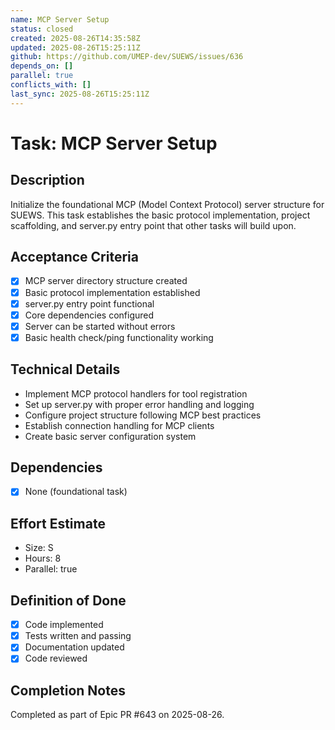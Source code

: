 ```yaml
---
name: MCP Server Setup
status: closed
created: 2025-08-26T14:35:58Z
updated: 2025-08-26T15:25:11Z
github: https://github.com/UMEP-dev/SUEWS/issues/636
depends_on: []
parallel: true
conflicts_with: []
last_sync: 2025-08-26T15:25:11Z
---
```


# Task: MCP Server Setup

## Description
Initialize the foundational MCP (Model Context Protocol) server structure for SUEWS. This task establishes the basic protocol implementation, project scaffolding, and server.py entry point that other tasks will build upon.

## Acceptance Criteria
- [x] MCP server directory structure created
- [x] Basic protocol implementation established
- [x] server.py entry point functional
- [x] Core dependencies configured
- [x] Server can be started without errors
- [x] Basic health check/ping functionality working

## Technical Details
- Implement MCP protocol handlers for tool registration
- Set up server.py with proper error handling and logging
- Configure project structure following MCP best practices
- Establish connection handling for MCP clients
- Create basic server configuration system

## Dependencies
- [x] None (foundational task)

## Effort Estimate
- Size: S
- Hours: 8
- Parallel: true

## Definition of Done
- [x] Code implemented
- [x] Tests written and passing
- [x] Documentation updated
- [x] Code reviewed

## Completion Notes
Completed as part of Epic PR #643 on 2025-08-26.
